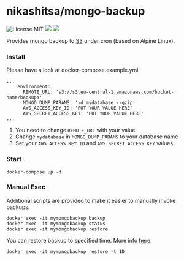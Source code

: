 nikashitsa/mongo-backup
======================
![License MIT](https://img.shields.io/badge/license-MIT-blue.svg) [![](https://img.shields.io/docker/stars/nikashitsa/mongo-backup.svg)](https://hub.docker.com/r/nikashitsa/mongo-backup 'DockerHub') [![](https://img.shields.io/docker/pulls/nikashitsa/mongo-backup.svg)](https://hub.docker.com/r/nikashitsa/mongo-backup 'DockerHub')

Provides mongo backup to [S3](https://aws.amazon.com/s3/) under cron (based on Alpine Linux).

### Install

Please have a look at docker-compose.example.yml

```
...
    environment:
      REMOTE_URL: 's3://s3.eu-central-1.amazonaws.com/bucket-name/backups'
      MONGO_DUMP_PARAMS: '-d mydatabase --gzip'
      AWS_ACCESS_KEY_ID: 'PUT YOUR VALUE HERE'
      AWS_SECRET_ACCESS_KEY: 'PUT YOUR VALUE HERE'
...
```

1. You need to change `REMOTE_URL` with your value
2. Change `mydatabase` in `MONGO_DUMP_PARAMS` to your database name
3. Set your `AWS_ACCESS_KEY_ID` and `AWS_SECRET_ACCESS_KEY` values

### Start
```
docker-compose up -d
```

### Manual Exec

Additional scripts are provided to make it easier to manually invoke backups.
```
docker exec -it mymongobackup backup
docker exec -it mymongobackup status
docker exec -it mymongobackup restore
```

You can restore backup to specified time. More info [here](http://duplicity.nongnu.org/duplicity.1.html#sect8).
```
docker exec -it mymongobackup restore -t 1D
```
